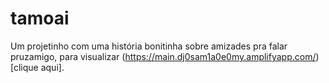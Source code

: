 # tamoai
Um projetinho com uma história bonitinha sobre amizades pra falar pruzamigo, para visualizar (https://main.dj0sam1a0e0my.amplifyapp.com/)[clique aqui].
